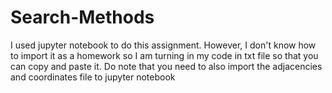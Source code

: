# Search-Methods


I used jupyter notebook to do this assignment. However, I don't know how to import it as a homework so I am turning in my code in txt file so that you can copy and paste it. Do note that you need to also import the adjacencies and coordinates file to jupyter notebook
